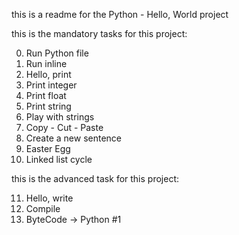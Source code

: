 this is a readme for the Python - Hello, World project

this is the mandatory tasks for this project:

0. Run Python file
1. Run inline
2. Hello, print
3. Print integer
4. Print float
5. Print string
6. Play with strings
7. Copy - Cut - Paste
8. Create a new sentence
9. Easter Egg
10. Linked list cycle

this is the advanced task for this project:

11. Hello, write
12. Compile
13. ByteCode -> Python #1
